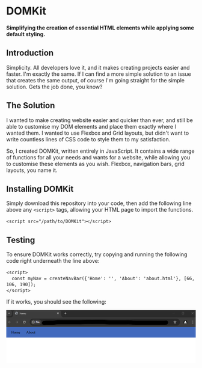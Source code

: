 # DOMKit
**Simplifying the creation of essential HTML elements while applying some default styling.**

## Introduction
Simplicity. All developers love it, and it makes creating projects easier and faster. I'm exactly the same. If I can find a more simple solution to an issue that creates the same output, of course I'm going straight for the simple solution. Gets the job done, you know?

## The Solution
I wanted to make creating website easier and quicker than ever, and still be able to customise my DOM elements and place them exactly where I wanted them. I wanted to use Flexbox and Grid layouts, but didn't want to write countless lines of CSS code to style them to my satisfaction.

So, I created DOMKit, written entirely in JavaScript. It contains a wide range of functions for all your needs and wants for a website, while allowing you to customise these elements as you wish. Flexbox, navigation bars, grid layouts, you name it.

## Installing DOMKit
Simply download this repository into your code, then add the following line above any `<script>` tags, allowing your HTML page to import the functions.

```
<script src="/path/to/DOMKit"></script>
```

## Testing
To ensure DOMKit works correctly, try copying and running the following code right underneath the line above:

```
<script>
  const myNav = createNavBar({'Home': '', 'About': 'about.html'}, [66, 106, 190]);
</script>
```

If it works, you should see the following:

![A light-blue coloured navigation bar with the links "Home" and "About" in black.](imgs/working-DOMKit-nav.png "DOMKit Test - Navigation Bar")
